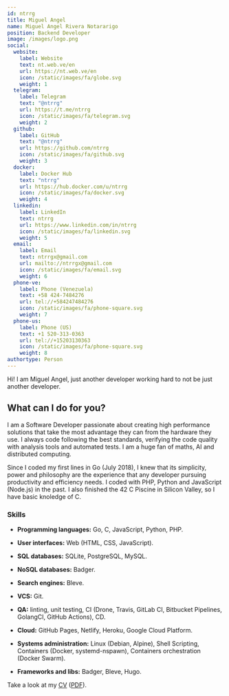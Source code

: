 ```yaml
---
id: ntrrg
title: Miguel Angel
name: Miguel Angel Rivera Notararigo
position: Backend Developer
image: /images/logo.png
social:
  website:
    label: Website
    text: nt.web.ve/en
    url: https://nt.web.ve/en
    icon: /static/images/fa/globe.svg
    weight: 1
  telegram:
    label: Telegram
    text: "@ntrrg"
    url: https://t.me/ntrrg
    icon: /static/images/fa/telegram.svg
    weight: 2
  github:
    label: GitHub
    text: "@ntrrg"
    url: https://github.com/ntrrg
    icon: /static/images/fa/github.svg
    weight: 3
  docker:
    label: Docker Hub
    text: "ntrrg"
    url: https://hub.docker.com/u/ntrrg
    icon: /static/images/fa/docker.svg
    weight: 4
  linkedin:
    label: LinkedIn
    text: ntrrg
    url: https://www.linkedin.com/in/ntrrg
    icon: /static/images/fa/linkedin.svg
    weight: 5
  email:
    label: Email
    text: ntrrgx@gmail.com
    url: mailto://ntrrgx@gmail.com
    icon: /static/images/fa/email.svg
    weight: 6
  phone-ve:
    label: Phone (Venezuela)
    text: +58 424-7484276
    url: tel://+584247484276
    icon: /static/images/fa/phone-square.svg
    weight: 7
  phone-us:
    label: Phone (US)
    text: +1 520-313-0363
    url: tel://+15203130363
    icon: /static/images/fa/phone-square.svg
    weight: 8
authortype: Person
---
```


Hi! I am Miguel Angel, just another developer working hard to not be just
another developer.

## What can I do for you?

I am a Software Developer passionate about creating high performance solutions
that take the most advantage they can from the hardware they use. I always code
following the best standards, verifying the code quality with analysis tools
and automated tests. I am a huge fan of maths, AI and distributed computing.

Since I coded my first lines in Go (July 2018), I knew that its simplicity,
power and philosophy are the experience that any developer pursuing
productivity and efficiency needs. I coded with PHP, Python and JavaScript
(Node.js) in the past. I also finished the 42 C Piscine in Silicon Valley, so I
have basic knoledge of C.

### Skills

* **Programming languages:** Go, C, JavaScript, Python, PHP.

* **User interfaces:** Web (HTML, CSS, JavaScript).

* **SQL databases:** SQLite, PostgreSQL, MySQL.

* **NoSQL databases:** Badger.

* **Search engines:** Bleve.

* **VCS:** Git.

* **QA:** linting, unit testing, CI (Drone, Travis, GitLab CI, Bitbucket
  Pipelines, GolangCI, GitHub Actions), CD.

* **Cloud:** GitHub Pages, Netlify, Heroku, Google Cloud Platform.

* **Systems administration:** Linux (Debian, Alpine), Shell Scripting,
  Containers (Docker, systemd-nspawn), Containers orchestration (Docker Swarm).

* **Frameworks and libs:** Badger, Bleve, Hugo.

Take a look at my [CV](https://docs.google.com/document/d/1dbXk7CYAAG_MefJ4i5bddwkH6z9esE-y-NjpB1_PGdQ/edit?usp=sharing) ([PDF](/cv/en.pdf)).

